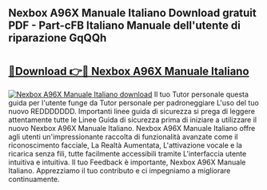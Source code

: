 ## Nexbox A96X Manuale Italiano Download gratuit PDF - Part-cFB Italiano Manuale dell'utente di riparazione GqQQh

# <h2><a href="http://dfc0pl4.blite.top/?on=Nexbox+A96X+Manuale+Italiano">🔗Download 👉🔴 Nexbox A96X Manuale Italiano</a></h2>

[![Nexbox A96X Manuale Italiano download](https://i.imgur.com/lujVjoI.png)](http://dfc0pl4.blite.top/?on=Nexbox+A96X+Manuale+Italiano)
Il tuo Tutor personale questa guida per l'utente funge da Tutor personale per padroneggiare L'uso del tuo nuovo REDDDDDDD. Importanti linee guida di sicurezza si prega di leggere attentamente tutte le Linee Guida di sicurezza prima di iniziare a utilizzare il nuovo Nexbox A96X Manuale Italiano. Nexbox A96X Manuale Italiano offre agli utenti un'impressionante raccolta di funzionalità avanzate come il riconoscimento facciale, La Realtà Aumentata, L'attivazione vocale e la ricarica senza fili, tutte facilmente accessibili tramite L'interfaccia utente intuitiva e intuitiva. Il tuo Feedback è importante, Nexbox A96X Manuale Italiano. Apprezziamo il tuo contributo e ci impegniamo a migliorare continuamente.
